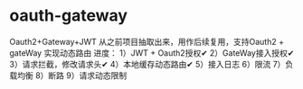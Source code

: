 # oauth-gateway
Oauth2+Gateway+JWT
从之前项目抽取出来，用作后续复用，支持Oauth2 + gateWay 实现动态路由
进度：
1）JWT + Oauth2授权✔
2）GateWay接入授权✔
3）请求拦截，修改请求头✔
4）本地缓存动态路由✔
5）接入日志
6）限流
7）负载均衡
8）断路
9）请求动态限制
